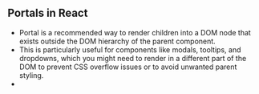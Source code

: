 ## Portals in React

- Portal is a recommended way to render children into a DOM node that exists outside the DOM hierarchy of the parent component.
- This is particularly useful for components like modals, tooltips, and dropdowns, which you might need to render in a different part of the DOM to prevent CSS overflow issues or to avoid unwanted parent styling.
- 
